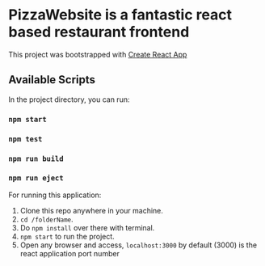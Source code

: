 # PizzaWebsite is a fantastic react based restaurant frontend  

This project was bootstrapped with [Create React App](https://github.com/facebook/create-react-app) 

## Available Scripts

In the project directory, you can run:

### `npm start`
### `npm test`
### `npm run build`
### `npm run eject`

For running this application: 
1. Clone this repo anywhere in your machine.
2. `cd /folderName`.
3. Do `npm install` over there with terminal.
4. `npm start` to run the project.
5. Open any browser and access, `localhost:3000` by default (3000) is the react application port number
